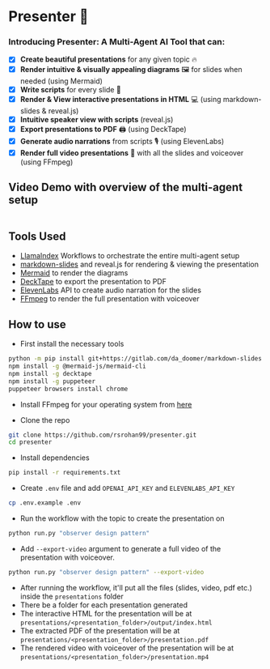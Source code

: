 # Presenter 🎦

### Introducing **Presenter**: A Multi-Agent AI Tool that can:

- [x] **Create beautiful presentations** for any given topic 🔥
- [x] **Render intuitive & visually appealing diagrams** 🖼️ for slides when needed (using Mermaid)
- [x] **Write scripts** for every slide 📜
- [x] **Render & View interactive presentations in HTML** 💻 (using markdown-slides & reveal.js)
- [x] **Intuitive speaker view with scripts** (reveal.js)
- [x] **Export presentations to PDF** 🖨️ (using DeckTape)
- [x] **Generate audio narrations** from scripts 🎙️ (using ElevenLabs)
- [x] **Render full video presentations** 🎥 with all the slides and voiceover (using FFmpeg)

## Video Demo with overview of the multi-agent setup

[![]()]()

## Tools Used

- [LlamaIndex](https://www.llamaindex.ai/) Workflows to orchestrate the entire multi-agent setup
- [markdown-slides](https://github.com/dadoomer/markdown-slides) and reveal.js for rendering & viewing the presentation
- [Mermaid](https://github.com/mermaid-js/mermaid) to render the diagrams
- [DeckTape](https://github.com/astefanutti/decktape) to export the presentation to PDF
- [ElevenLabs](https://elevenlabs.io/) API to create audio narration for the slides
- [FFmpeg](https://www.ffmpeg.org/) to render the full presentation with voiceover

## How to use

- First install the necessary tools

```bash
python -m pip install git+https://gitlab.com/da_doomer/markdown-slides.git
npm install -g @mermaid-js/mermaid-cli
npm install -g decktape
npm install -g puppeteer
puppeteer browsers install chrome
```

- Install FFmpeg for your operating system from [here](https://www.ffmpeg.org/download.html)

- Clone the repo

```bash
git clone https://github.com/rsrohan99/presenter.git
cd presenter
```

- Install dependencies

```bash
pip install -r requirements.txt
```

- Create `.env` file and add `OPENAI_API_KEY` and `ELEVENLABS_API_KEY`

```bash
cp .env.example .env
```

- Run the workflow with the topic to create the presentation on

```bash
python run.py "observer design pattern"
```

- Add `--export-video` argument to generate a full video of the presentation with voiceover.

```bash
python run.py "observer design pattern" --export-video
```

- After running the workflow, it'll put all the files (slides, video, pdf etc.) inside the `presentations` folder
- There be a folder for each presentation generated
- The interactive HTML for the presentation will be at `presentations/<presentation_folder>/output/index.html`
- The extracted PDF of the presentation will be at `presentations/<presentation_folder>/presentation.pdf`
- The rendered video with voiceover of the presentation will be at `presentations/<presentation_folder>/presentation.mp4`
